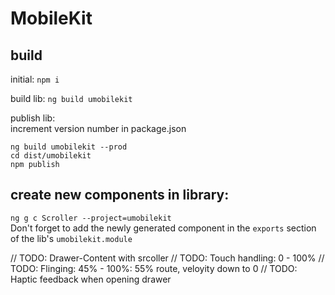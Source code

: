 # MobileKit
## build
initial: 
```npm i```

build lib:
```ng build umobilekit```

publish lib:  
increment version number in package.json
```
ng build umobilekit --prod
cd dist/umobilekit
npm publish
```
## create new components in library:
```ng g c Scroller --project=umobilekit```  
Don't forget to add the newly generated component in the ```exports``` section of the lib's ```umobilekit.module```

// TODO: Drawer-Content with srcoller
// TODO: Touch handling: 0 - 100%
// TODO: Flinging: 45% - 100%: 55% route, veloyity down to 0
// TODO: Haptic feedback when opening drawer